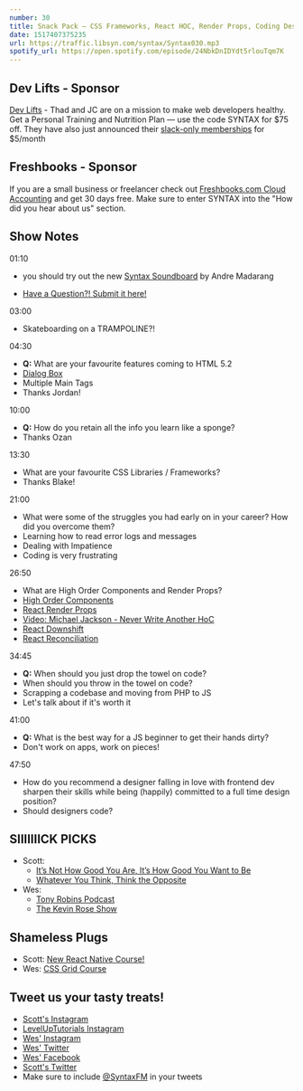 ```yaml
---
number: 30
title: Snack Pack — CSS Frameworks, React HOC, Render Props, Coding Designers, Early Career Advice and a sound board!
date: 1517407375235
url: https://traffic.libsyn.com/syntax/Syntax030.mp3
spotify_url: https://open.spotify.com/episode/24NbkDnIDYdt5rlouTqm7K
---
```


## Dev Lifts - Sponsor

[Dev Lifts](https://devlifts.io) - Thad and JC are on a mission to make web developers healthy. Get a Personal Training and Nutrition Plan — use the code SYNTAX for $75 off. They have also just announced their [slack-only memberships](https://devlifts.io/slack.html) for $5/month

## Freshbooks - Sponsor

If you are a small business or freelancer check out [Freshbooks.com Cloud Accounting](https://freshbooks.com/syntax) and get 30 days free. Make sure to enter SYNTAX into the "How did you hear about us" section.

## Show Notes

01:10

* you should try out the new [Syntax Soundboard](https://codepen.io/drehimself/full/BYBwBp/) by Andre Madarang

* [Have a Question?! Submit it here!](https://docs.google.com/forms/d/e/1FAIpQLSfQlAo1wXHiJMySdU-h8QMtfoz92aMS9eycEHXB6eRCLh8KHA/viewform)

03:00

* Skateboarding on a TRAMPOLINE?!

04:30

* **Q:** What are your favourite features coming to HTML 5.2
* [Dialog Box](https://webdesign.tutsplus.com/tutorials/native-popups-and-modals-with-the-html5-dialog-element--cms-23876)
* Multiple Main Tags
* Thanks Jordan!

10:00

* **Q:** How do you retain all the info you learn like a sponge?
* Thanks Ozan

13:30

* What are your favourite CSS Libraries / Frameworks?
* Thanks Blake!

21:00

* What were some of the struggles you had early on in your career? How did you overcome them?
* Learning how to read error logs and messages
* Dealing with Impatience
* Coding is very frustrating

26:50

* What are High Order Components and Render Props?
* [High Order Components](https://reactjs.org/docs/higher-order-components.html)
* [React Render Props](https://reactjs.org/docs/render-props.html)
* [Video: Michael Jackson - Never Write Another HoC](https://www.youtube.com/watch?v=BcVAq3YFiuc)
* [React Downshift](https://github.com/paypal/downshift)
* [React Reconciliation](https://reactjs.org/docs/reconciliation.html)

34:45

* **Q:** When should you just drop the towel on code?
* When should you throw in the towel on code?
* Scrapping a codebase and moving from PHP to JS
* Let's talk about if it's worth it

41:00

* **Q:** What is the best way for a JS beginner to get their hands dirty?
* Don't work on apps, work on pieces!

47:50

* How do you recommend a designer falling in love with frontend dev sharpen their skills while being (happily) committed to a full time design position?
* Should designers code?

## SIIIIIIICK PICKS

* Scott:
  * [It’s Not How Good You Are, It’s How Good You Want to Be](http://amzn.to/2DOE9V9)
  * [Whatever You Think, Think the Opposite](http://amzn.to/2GybLbh)
* Wes:
  * [Tony Robins Podcast](https://www.tonyrobbins.com/podcasts/)
  * [The Kevin Rose Show](https://www.kevinrose.com/)

## Shameless Plugs

* Scott: [New React Native Course!](https://www.leveluptutorials.com/pro)
* Wes: [CSS Grid Course](https://CSSGrid.io)

## Tweet us your tasty treats!

* [Scott's Instagram](https://www.instagram.com/stolinski/)
* [LevelUpTutorials Instagram](https://www.instagram.com/LevelUpTutorials/)
* [Wes' Instagram](https://www.instagram.com/wesbos/)
* [Wes' Twitter](https://twitter.com/wesbos)
* [Wes' Facebook](https://www.facebook.com/wesbos.developer)
* [Scott's Twitter](https://twitter.com/stolinski)
* Make sure to include [@SyntaxFM](https://twitter.com/SyntaxFM) in your tweets
